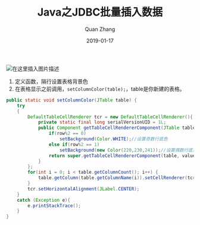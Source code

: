 ﻿---
layout: post
title: "Java之JDBC批量插入数据"
date: 2019-01-17
categories: Java
tags: Java
author: Quan Zhang
---

![在这里插入图片描述](https://img-blog.csdn.net/20181018210628786)

1.  定义函数，隔行设置表格背景色
2. 在表格显示之前调用，`setColumnColor(table);`，table是你新建的表格。

```java
public static void setColumnColor(JTable table) {
	try
	{
		DefaultTableCellRenderer tcr = new DefaultTableCellRenderer(){
			private static final long serialVersionUID = 1L;
			public Component getTableCellRendererComponent(JTable table,Object value, boolean isSelected, boolean hasFocus,int row, int column){
				if(row%2 == 0)
					setBackground(Color.WHITE);//设置奇数行底色
				else if(row%2 == 1)
					setBackground(new Color(220,230,241));//设置偶数行底色
				return super.getTableCellRendererComponent(table, value,isSelected, hasFocus, row, column);
			}
		};
		for(int i = 0; i < table.getColumnCount(); i++) {
			table.getColumn(table.getColumnName(i)).setCellRenderer(tcr);
		}
		tcr.setHorizontalAlignment(JLabel.CENTER);
	}
	catch (Exception e){
		e.printStackTrace();
	}
}
```



